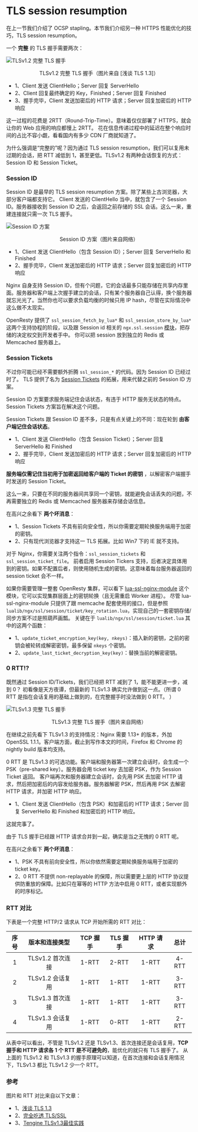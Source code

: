 # TLS session resumption

在上一节我们介绍了 OCSP stapling。本节我们介绍另一种 HTTPS 性能优化的技巧，TLS session resumption。


一个 **完整** 的 TLS 握手需要两次：

![TLSv1.2 完整 TLS 握手](../images/TLSv1.2.png "TLSv1.2 完整 TLS 握手")

<center>TLSv1.2 完整 TLS 握手（图片来自 [浅谈 TLS 1.3]）</center>

- 1、Client 发送 ClientHello；Server 回复 ServerHello
- 2、Client 回复最终确定的 Key，Finished；Server 回复 Finished
- 3、握手完毕，Client 发送加密后的 HTTP 请求；Server 回复加密后的 HTTP 响应

这一过程的花费是 2RTT（Round-Trip-Time）。意味着仅仅部署了 HTTPS，就会让你的 Web 应用的响应都慢上 2RTT。
花在信息传递过程中的延迟在整个响应时间的占比不容小觑，看看国内有多少 CDN 厂商就知道了。

为什么强调是“完整的”呢？因为通过 TLS session resumption，我们可以复用未过期的会话，把 RTT 减低到 1，甚至更低。TLSv1.2 有两种会话恢复的方式：Session ID 和 Session Ticket。

### Session ID

Session ID 是最早的 TLS session resumption 方案。除了某些上古浏览器，大部分客户端都支持它。
Client 发送的 ClientHello 当中，就包含了一个 Session ID。服务器接收到 Session ID 之后，会返回之前存储的 SSL 会话。这么一来，重建连接就只需一次 TLS 握手。

![Session ID 方案](../images/TLSv1.2-session-id.webp "Session ID 方案")

<center>Session ID 方案（图片来自网络）</center>

- 1、Client 发送 ClientHello（包含 Session ID）；Server 回复 ServerHello 和 Finished
- 2、握手完毕，Client 发送加密后的 HTTP 请求；Server 回复加密后的 HTTP 响应

Nginx 自身支持 Session ID，但有个问题，它的会话最多只能存储在共享内存里面。服务器和客户端上次握手建立的会话，只有某个服务器自己认得，换个服务器就忘光光了。当然你也可以要求负载均衡的时候只用 IP hash，尽管在实际情况中这么做不太现实。

OpenResty 提供了 `ssl_session_fetch_by_lua*` 和 `ssl_session_store_by_lua*` 这两个支持协程的阶段，以及跟 Session id 相关的 `ngx.ssl.session` [模块](https://github.com/openresty/lua-resty-core/blob/master/lib/ngx/ssl/session.md)，把存储的决定权交到开发者手中。
你可以把 session 放到独立的 Redis 或 Memcached 服务器上。

### Session Tickets

不过你可能已经不需要额外折腾 `ssl_session_*` 的代码。因为 Session ID 已经过时了。
TLS 提供了名为 [Session Tickets](https://tools.ietf.org/html/rfc5077) 的拓展，用来代替之前的 Session ID 方案。

Session ID 方案要求服务端记住会话状态，有违于 HTTP 服务无状态的特点。Session Tickets 方案旨在解决这个问题。

Session Tickets 跟 Session ID 差不多，只是有点关键上的不同：现在轮到 **由客户端记住会话状态**。

- 1、Client 发送 ClientHello（包含 Session Ticket）；Server 回复 ServerHello 和 Finished
- 2、握手完毕，Client 发送加密后的 HTTP 请求；Server 回复加密后的 HTTP 响应

**服务端仅需记住当初用于加密返回给客户端的 Ticket 的密钥** ，以解密客户端握手时发送的 Session Ticket。

这么一来，只要在不同的服务器间共享同一个密钥，就能避免会话丢失的问题，不再需要独立的 Redis 或 Memcached 服务器来存储会话信息。

在高兴之余看下 **两个坏消息**：
- 1、Session Tickets 不具有前向安全性，所以你需要定期轮换服务端用于加密的密钥。
- 2、只有现代浏览器才支持这一 TLS 拓展。比如 Win7 下的 IE 就不支持。

对于 Nginx，你需要关注两个指令：`ssl_session_tickets` 和 `ssl_session_ticket_file`。
前者启用 Session Tickers 支持，后者决定具体用到的密钥。如果不配置后者，则使用随机生成的密钥。这意味着每台服务器返回的 session ticket 会不一样。

如果你需要管理一整套 OpenResty 集群，可以看下 [lua-ssl-nginx-module](https://github.com/openresty/lua-ssl-nginx-module) 这个模块，它可以实现集群层面上的密钥轮换（且无需重启 Worker 进程）。
尽管 lua-ssl-nginx-module 只提供了跟 memcache 配套使用的接口，但是参照 `lualib/ngx/ssl/session/ticket/key_rotation.lua`，实现自己的一套密钥存储/同步方案不过是照葫芦画瓢。
关键在于 `lualib/ngx/ssl/session/ticket.lua` 其中的这两个函数：

- 1、`update_ticket_encryption_key(key, nkeys)`：插入新的密钥，之前的密钥会被轮转成解密密钥，最多保留 `nkeys` 个密钥。
- 2、`update_last_ticket_decryption_key(key)`：替换当前的解密密钥。

### 0 RTT!?

既然通过 Session ID/Tickets，我们已经把 RTT 减到了 1，能不能更进一步，减到 0？
初看像是天方夜谭，但最新的 TLSv1.3 确实允许做到这一点。（所谓 0 RTT 是指在会话复用的基础上做到的，在完整握手时没法做到 0 RTT。 ）

![TLSv1.3 完整 TLS 握手](../images/TLSv1.3.png "TLSv1.3 完整 TLS 握手")

<center>TLSv1.3 完整 TLS 握手（图片来自网络）</center>

在继续之前先看下 TLSv1.3 的支持情况：Nginx 需要 1.13+ 的版本，外加 OpenSSL 1.1.1。客户端方面，截止到写作本文的时间，Firefox 和 Chrome 的 nightly build 版本均支持。

0 RTT 是 TLSv1.3 的可选功能。客户端和服务器第一次建立会话时，会生成一个 PSK（pre-shared key）。服务器会用 ticket key 去加密 PSK，作为 Session Ticket 返回。
客户端再次和服务器建立会话时，会先用 PSK 去加密 HTTP 请求，然后把加密后的内容发给服务器。服务器解密 PSK，然后再用 PSK 去解密 HTTP 请求，并加密 HTTP 响应。

- 1、Client 发送 ClientHello（包含 PSK）和加密后的 HTTP 请求；Server 回复 ServerHello 和 Finished 和加密后的 HTTP 响应。

这就完事了。

由于 TLS 握手已经跟 HTTP 请求合并到一起，确实是当之无愧的 0 RTT 呢。

在高兴之余看下 **两个坏消息**：
- 1、PSK 不具有前向安全性，所以你依然需要定期轮换服务端用于加密的 ticket key。
- 2、0 RTT 不提供 non-replayable 的保障，所以需要更上层的 HTTP 协议提供防重放的保障。比如只在幂等的 HTTP 方法中启用 0 RTT，或者实现额外的时序标记。

### RTT 对比

下表是一个完整 HTTP/2 请求从 TCP 开始所需的 RTT 对比：

|序号|版本和连接类型|TCP 握手|TLS 握手|HTTP 请求|总计|
|:----:|:----:|:----:|:----:|:----:|:----:|
|1|TLSv1.2 首次连接|1-RTT|2-RTT|1-RTT|4-RTT|
|2|TLSv1.2 会话复用|1-RTT|1-RTT|1-RTT|3-RTT|
|3|TLSv1.3 首次连接|1-RTT|1-RTT|1-RTT|3-RTT|
|4|TLSv1.3 会话复用|1-RTT|0-RTT|1-RTT|2-RTT|

从表中可以看出，不管是 TLSv1.2 还是 TLSv1.3、首次连接还是会话复用，**TCP 握手和 HTTP 请求各 1 个 RTT 是不可避免的**，能优化的就只有 TLS 握手了。 从上面的 TLSv1.2 和 TLSv1.3 的握手原理可以知道，在首次连接和会话复用情况下，TLSv1.3 都比 TLSv1.2 少一个 RTT。

### 参考
图片和 RTT 对比来自以下文章：
- 1、[浅谈 TLS 1.3](https://juejin.im/post/6844903746980282375)
- 2、[完全吃透 TLS/SSL](https://juejin.im/post/6844903624640823310)
- 3、[Tengine TLSv1.3最佳实践](https://developer.aliyun.com/article/632491)

